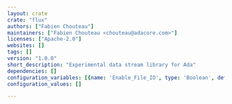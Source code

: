 ```yaml
---
layout: crate
crate: "flux"
authors: ["Fabien Chouteau"]
maintainers: ["Fabien Chouteau <chouteau@adacore.com>"]
licenses: ["Apache-2.0"]
websites: []
tags: []
version: "1.0.0"
short_description: "Experimental data stream library for Ada"
dependencies: []
configuration_variables: [{name: 'Enable_File_IO', type: 'Boolean', default: "true"}]
configuration_values: []

---
```




